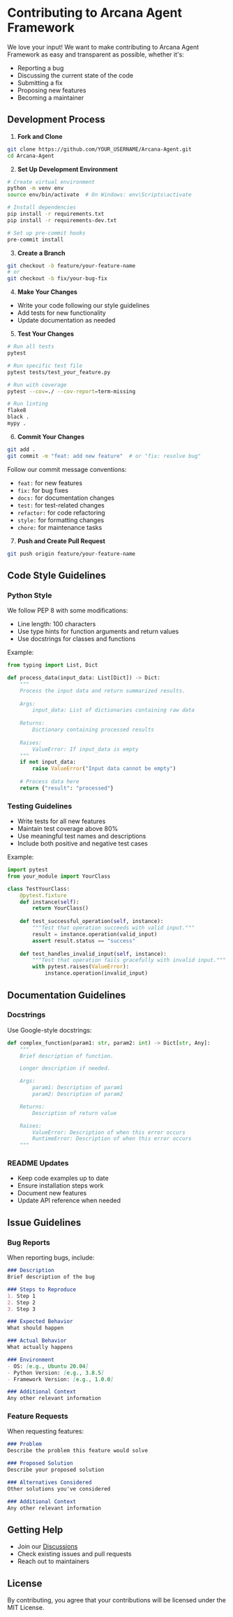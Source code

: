 # Contributing to Arcana Agent Framework

We love your input! We want to make contributing to Arcana Agent Framework as easy and transparent as possible, whether it's:

- Reporting a bug
- Discussing the current state of the code
- Submitting a fix
- Proposing new features
- Becoming a maintainer

## Development Process

1. **Fork and Clone**
```bash
git clone https://github.com/YOUR_USERNAME/Arcana-Agent.git
cd Arcana-Agent
```

2. **Set Up Development Environment**
```bash
# Create virtual environment
python -m venv env
source env/bin/activate  # On Windows: env\Scripts\activate

# Install dependencies
pip install -r requirements.txt
pip install -r requirements-dev.txt

# Set up pre-commit hooks
pre-commit install
```

3. **Create a Branch**
```bash
git checkout -b feature/your-feature-name
# or
git checkout -b fix/your-bug-fix
```

4. **Make Your Changes**
- Write your code following our style guidelines
- Add tests for new functionality
- Update documentation as needed

5. **Test Your Changes**
```bash
# Run all tests
pytest

# Run specific test file
pytest tests/test_your_feature.py

# Run with coverage
pytest --cov=./ --cov-report=term-missing

# Run linting
flake8
black .
mypy .
```

6. **Commit Your Changes**
```bash
git add .
git commit -m "feat: add new feature"  # or "fix: resolve bug"
```

Follow our commit message conventions:
- `feat:` for new features
- `fix:` for bug fixes
- `docs:` for documentation changes
- `test:` for test-related changes
- `refactor:` for code refactoring
- `style:` for formatting changes
- `chore:` for maintenance tasks

7. **Push and Create Pull Request**
```bash
git push origin feature/your-feature-name
```

## Code Style Guidelines

### Python Style
We follow PEP 8 with some modifications:
- Line length: 100 characters
- Use type hints for function arguments and return values
- Use docstrings for classes and functions

Example:
```python
from typing import List, Dict

def process_data(input_data: List[Dict]) -> Dict:
    """
    Process the input data and return summarized results.
    
    Args:
        input_data: List of dictionaries containing raw data
        
    Returns:
        Dictionary containing processed results
        
    Raises:
        ValueError: If input_data is empty
    """
    if not input_data:
        raise ValueError("Input data cannot be empty")
    
    # Process data here
    return {"result": "processed"}
```

### Testing Guidelines
- Write tests for all new features
- Maintain test coverage above 80%
- Use meaningful test names and descriptions
- Include both positive and negative test cases

Example:
```python
import pytest
from your_module import YourClass

class TestYourClass:
    @pytest.fixture
    def instance(self):
        return YourClass()
    
    def test_successful_operation(self, instance):
        """Test that operation succeeds with valid input."""
        result = instance.operation(valid_input)
        assert result.status == "success"
    
    def test_handles_invalid_input(self, instance):
        """Test that operation fails gracefully with invalid input."""
        with pytest.raises(ValueError):
            instance.operation(invalid_input)
```

## Documentation Guidelines

### Docstrings
Use Google-style docstrings:
```python
def complex_function(param1: str, param2: int) -> Dict[str, Any]:
    """
    Brief description of function.

    Longer description if needed.

    Args:
        param1: Description of param1
        param2: Description of param2

    Returns:
        Description of return value

    Raises:
        ValueError: Description of when this error occurs
        RuntimeError: Description of when this error occurs
    """
```

### README Updates
- Keep code examples up to date
- Ensure installation steps work
- Document new features
- Update API reference when needed

## Issue Guidelines

### Bug Reports
When reporting bugs, include:
```markdown
### Description
Brief description of the bug

### Steps to Reproduce
1. Step 1
2. Step 2
3. Step 3

### Expected Behavior
What should happen

### Actual Behavior
What actually happens

### Environment
- OS: [e.g., Ubuntu 20.04]
- Python Version: [e.g., 3.8.5]
- Framework Version: [e.g., 1.0.0]

### Additional Context
Any other relevant information
```

### Feature Requests
When requesting features:
```markdown
### Problem
Describe the problem this feature would solve

### Proposed Solution
Describe your proposed solution

### Alternatives Considered
Other solutions you've considered

### Additional Context
Any other relevant information
```

## Getting Help

- Join our [Discussions](https://github.com/iankar8/Arcana-Agent/discussions)
- Check existing issues and pull requests
- Reach out to maintainers

## License

By contributing, you agree that your contributions will be licensed under the MIT License.
